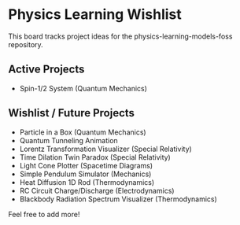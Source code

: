 # Physics Learning Wishlist

This board tracks project ideas for the physics-learning-models-foss repository.

## Active Projects
- Spin-1/2 System (Quantum Mechanics)

## Wishlist / Future Projects
- Particle in a Box (Quantum Mechanics)
- Quantum Tunneling Animation
- Lorentz Transformation Visualizer (Special Relativity)
- Time Dilation Twin Paradox (Special Relativity)
- Light Cone Plotter (Spacetime Diagrams)
- Simple Pendulum Simulator (Mechanics)
- Heat Diffusion 1D Rod (Thermodynamics)
- RC Circuit Charge/Discharge (Electrodynamics)
- Blackbody Radiation Spectrum Visualizer (Thermodynamics)

Feel free to add more!

